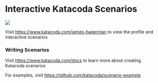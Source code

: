 # Interactive Katacoda Scenarios

[![](http://shields.katacoda.com/katacoda/james-hagerman/count.svg)](https://www.katacoda.com/james-hagerman "Get your profile on Katacoda.com")

Visit https://www.katacoda.com/james-hagerman to view the profile and interactive scenarios

### Writing Scenarios
Visit https://www.katacoda.com/docs to learn more about creating Katacoda scenarios

For examples, visit https://github.com/katacoda/scenario-example
